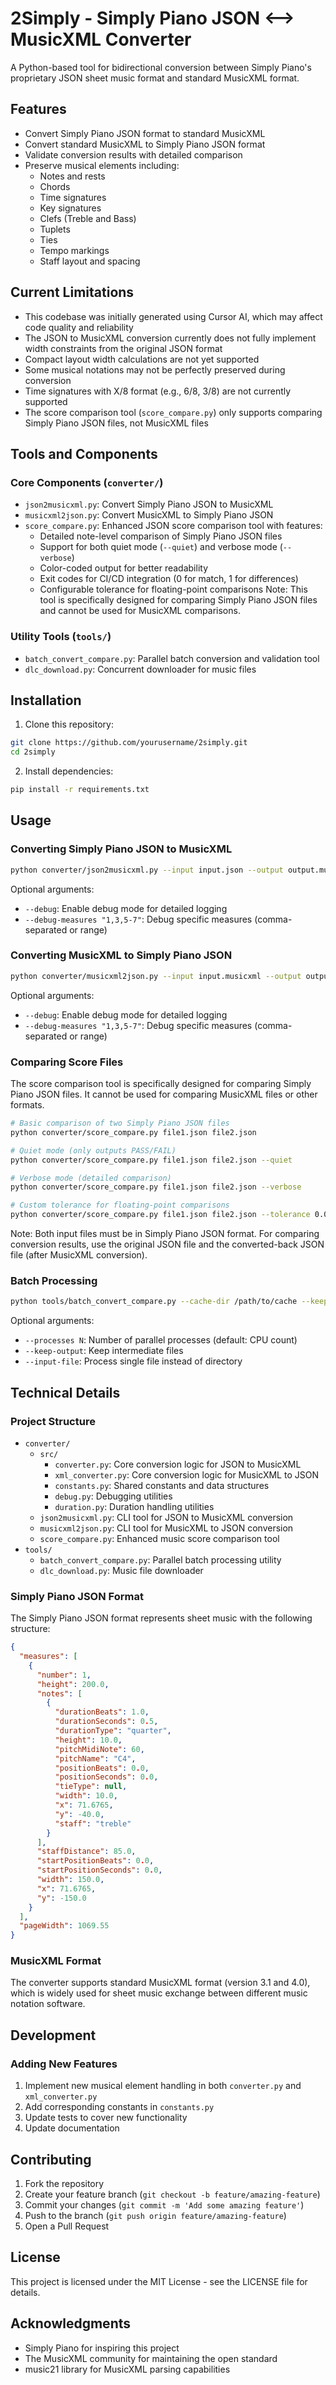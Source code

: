 # 2Simply - Simply Piano JSON ⟷ MusicXML Converter

A Python-based tool for bidirectional conversion between Simply Piano's proprietary JSON sheet music format and standard MusicXML format.

## Features

- Convert Simply Piano JSON format to standard MusicXML
- Convert standard MusicXML to Simply Piano JSON format
- Validate conversion results with detailed comparison
- Preserve musical elements including:
  - Notes and rests
  - Chords
  - Time signatures
  - Key signatures
  - Clefs (Treble and Bass)
  - Tuplets
  - Ties
  - Tempo markings
  - Staff layout and spacing

## Current Limitations

- This codebase was initially generated using Cursor AI, which may affect code quality and reliability
- The JSON to MusicXML conversion currently does not fully implement width constraints from the original JSON format
- Compact layout width calculations are not yet supported
- Some musical notations may not be perfectly preserved during conversion
- Time signatures with X/8 format (e.g., 6/8, 3/8) are not currently supported
- The score comparison tool (`score_compare.py`) only supports comparing Simply Piano JSON files, not MusicXML files

## Tools and Components

### Core Components (`converter/`)
- `json2musicxml.py`: Convert Simply Piano JSON to MusicXML
- `musicxml2json.py`: Convert MusicXML to Simply Piano JSON
- `score_compare.py`: Enhanced JSON score comparison tool with features:
  - Detailed note-level comparison of Simply Piano JSON files
  - Support for both quiet mode (`--quiet`) and verbose mode (`--verbose`)
  - Color-coded output for better readability
  - Exit codes for CI/CD integration (0 for match, 1 for differences)
  - Configurable tolerance for floating-point comparisons
  Note: This tool is specifically designed for comparing Simply Piano JSON files and cannot be used for MusicXML comparisons.

### Utility Tools (`tools/`)
- `batch_convert_compare.py`: Parallel batch conversion and validation tool
- `dlc_download.py`: Concurrent downloader for music files

## Installation

1. Clone this repository:
```bash
git clone https://github.com/yourusername/2simply.git
cd 2simply
```

2. Install dependencies:
```bash
pip install -r requirements.txt
```

## Usage

### Converting Simply Piano JSON to MusicXML

```bash
python converter/json2musicxml.py --input input.json --output output.musicxml
```

Optional arguments:
- `--debug`: Enable debug mode for detailed logging
- `--debug-measures "1,3,5-7"`: Debug specific measures (comma-separated or range)

### Converting MusicXML to Simply Piano JSON

```bash
python converter/musicxml2json.py --input input.musicxml --output output.json
```

Optional arguments:
- `--debug`: Enable debug mode for detailed logging
- `--debug-measures "1,3,5-7"`: Debug specific measures (comma-separated or range)

### Comparing Score Files

The score comparison tool is specifically designed for comparing Simply Piano JSON files. It cannot be used for comparing MusicXML files or other formats.

```bash
# Basic comparison of two Simply Piano JSON files
python converter/score_compare.py file1.json file2.json

# Quiet mode (only outputs PASS/FAIL)
python converter/score_compare.py file1.json file2.json --quiet

# Verbose mode (detailed comparison)
python converter/score_compare.py file1.json file2.json --verbose

# Custom tolerance for floating-point comparisons
python converter/score_compare.py file1.json file2.json --tolerance 0.001
```

Note: Both input files must be in Simply Piano JSON format. For comparing conversion results, use the original JSON file and the converted-back JSON file (after MusicXML conversion).

### Batch Processing

```bash
python tools/batch_convert_compare.py --cache-dir /path/to/cache --keep-output
```

Optional arguments:
- `--processes N`: Number of parallel processes (default: CPU count)
- `--keep-output`: Keep intermediate files
- `--input-file`: Process single file instead of directory

## Technical Details

### Project Structure

- `converter/`
  - `src/`
    - `converter.py`: Core conversion logic for JSON to MusicXML
    - `xml_converter.py`: Core conversion logic for MusicXML to JSON
    - `constants.py`: Shared constants and data structures
    - `debug.py`: Debugging utilities
    - `duration.py`: Duration handling utilities
  - `json2musicxml.py`: CLI tool for JSON to MusicXML conversion
  - `musicxml2json.py`: CLI tool for MusicXML to JSON conversion
  - `score_compare.py`: Enhanced music score comparison tool
- `tools/`
  - `batch_convert_compare.py`: Parallel batch processing utility
  - `dlc_download.py`: Music file downloader

### Simply Piano JSON Format

The Simply Piano JSON format represents sheet music with the following structure:

```json
{
  "measures": [
    {
      "number": 1,
      "height": 200.0,
      "notes": [
        {
          "durationBeats": 1.0,
          "durationSeconds": 0.5,
          "durationType": "quarter",
          "height": 10.0,
          "pitchMidiNote": 60,
          "pitchName": "C4",
          "positionBeats": 0.0,
          "positionSeconds": 0.0,
          "tieType": null,
          "width": 10.0,
          "x": 71.6765,
          "y": -40.0,
          "staff": "treble"
        }
      ],
      "staffDistance": 85.0,
      "startPositionBeats": 0.0,
      "startPositionSeconds": 0.0,
      "width": 150.0,
      "x": 71.6765,
      "y": -150.0
    }
  ],
  "pageWidth": 1069.55
}
```

### MusicXML Format

The converter supports standard MusicXML format (version 3.1 and 4.0), which is widely used for sheet music exchange between different music notation software.

## Development

### Adding New Features

1. Implement new musical element handling in both `converter.py` and `xml_converter.py`
2. Add corresponding constants in `constants.py`
3. Update tests to cover new functionality
4. Update documentation

## Contributing

1. Fork the repository
2. Create your feature branch (`git checkout -b feature/amazing-feature`)
3. Commit your changes (`git commit -m 'Add some amazing feature'`)
4. Push to the branch (`git push origin feature/amazing-feature`)
5. Open a Pull Request

## License

This project is licensed under the MIT License - see the LICENSE file for details.

## Acknowledgments

- Simply Piano for inspiring this project
- The MusicXML community for maintaining the open standard
- music21 library for MusicXML parsing capabilities 